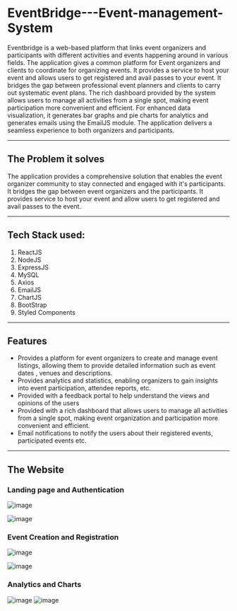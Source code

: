 # EventBridge---Event-management-System
Eventbridge is a web-based platform that links event organizers and participants with different activities and events happening around in various fields. The application gives a common platform for Event organizers and clients to coordinate for organizing events. It provides a service to host your event and allows users to get registered and avail passes to your event. It bridges the gap between professional event planners and clients to carry out systematic event plans. The rich dashboard provided by the system allows users to manage all activities from a single spot, making event participation more convenient and efficient. For enhanced data visualization, it generates bar graphs and pie charts for analytics and generates emails using the EmailJS module. The application delivers a seamless experience to both organizers and participants.

---

## The Problem it solves

The application provides a comprehensive solution that enables the event organizer community to stay connected and engaged with it's participants. It bridges the gap between event organizers and the participants. It provides service to host your event and allow users to get registered and avail passes to the event.

---

## Tech Stack used:
1. ReactJS
2. NodeJS
3. ExpressJS
4. MySQL
5. Axios
6. EmailJS
7. ChartJS
8. BootStrap 
9. Styled Components

---

## Features
  - Provides a platform for event organizers to create and manage event listings, allowing them to provide detailed information such as event dates , venues and descriptions.
  - Provides analytics and statistics, enabling organizers to gain insights into event participation, attendee reports, etc.
  - Provided with a feedback portal to help understand the views and opinions of the users
  - Provided with a rich dashboard that allows users to manage all activities from a single spot, making event organization and participation more convenient and efficient.
  - Email notifications to notify the users about their registered events, participated events etc.

---

## The Website

### Landing page and Authentication

![image](https://github.com/Prahmodh-Raj1/EventBridge---Event-management-System/assets/89332177/fd4fbb52-6a19-46c4-a179-6a82733a52f5)

![image](https://github.com/Prahmodh-Raj1/EventBridge---Event-management-System/assets/89332177/e25db456-91ab-4f9b-ad95-0ef4b8ae35b5)

### Event Creation and Registration

![image](https://github.com/Prahmodh-Raj1/EventBridge---Event-management-System/assets/89332177/10ed1624-9e86-4d75-bacc-8d14230e042a)

![image](https://github.com/Prahmodh-Raj1/EventBridge---Event-management-System/assets/89332177/ec88f95f-2b2e-4690-bdba-5ce49516afdc)

### Analytics and Charts
![image](https://github.com/Prahmodh-Raj1/EventBridge---Event-management-System/assets/89332177/7300c34d-4d5a-472b-b0a3-0b1b18dbb714)
![image](https://github.com/Prahmodh-Raj1/EventBridge---Event-management-System/assets/89332177/d742eba6-3bca-4c4d-9951-6f4d25886c0f)






